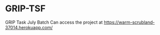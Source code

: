 # GRIP-TSF
GRIP Task July Batch
Can access the project at https://warm-scrubland-37014.herokuapp.com/
